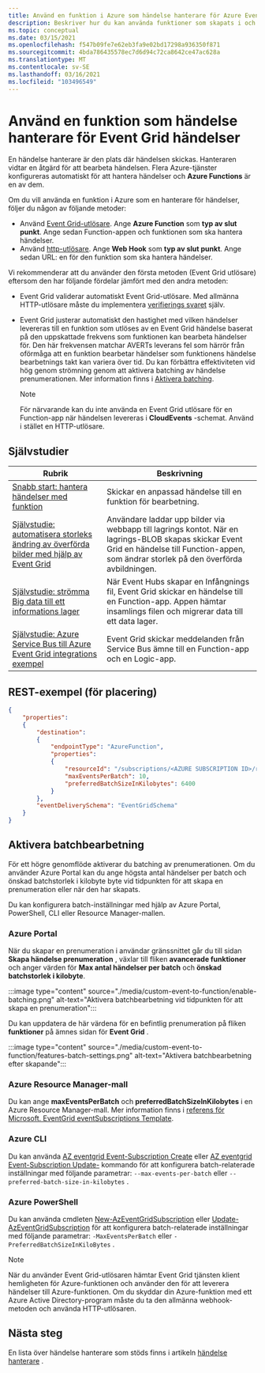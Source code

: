 ```yaml
---
title: Använd en funktion i Azure som händelse hanterare för Azure Event Grid händelser
description: Beskriver hur du kan använda funktioner som skapats i och finns i Azure Functions som händelse hanterare för Event Grid händelser.
ms.topic: conceptual
ms.date: 03/15/2021
ms.openlocfilehash: f547b09fe7e62eb3fa9e02bd17298a936350f871
ms.sourcegitcommit: 4bda786435578ec7d6d94c72ca8642ce47ac628a
ms.translationtype: MT
ms.contentlocale: sv-SE
ms.lasthandoff: 03/16/2021
ms.locfileid: "103496549"
---
```

# <a name="use-a-function-as-an-event-handler-for-event-grid-events"></a>Använd en funktion som händelse hanterare för Event Grid händelser

En händelse hanterare är den plats där händelsen skickas. Hanteraren vidtar en åtgärd för att bearbeta händelsen. Flera Azure-tjänster konfigureras automatiskt för att hantera händelser och **Azure Functions** är en av dem. 


Om du vill använda en funktion i Azure som en hanterare för händelser, följer du någon av följande metoder: 

-   Använd [Event Grid-utlösare](../azure-functions/functions-bindings-event-grid-trigger.md).  Ange **Azure Function** som **typ av slut punkt**. Ange sedan Function-appen och funktionen som ska hantera händelser. 
-   Använd [http-utlösare](../azure-functions/functions-bindings-http-webhook.md).  Ange **Web Hook** som **typ av slut punkt**. Ange sedan URL: en för den funktion som ska hantera händelser. 

Vi rekommenderar att du använder den första metoden (Event Grid utlösare) eftersom den har följande fördelar jämfört med den andra metoden:
-   Event Grid validerar automatiskt Event Grid-utlösare. Med allmänna HTTP-utlösare måste du implementera [verifierings svaret](webhook-event-delivery.md) själv.
-   Event Grid justerar automatiskt den hastighet med vilken händelser levereras till en funktion som utlöses av en Event Grid händelse baserat på den uppskattade frekvens som funktionen kan bearbeta händelser för. Den här frekvensen matchar AVERTs leverans fel som härrör från oförmåga att en funktion bearbetar händelser som funktionens händelse bearbetnings takt kan variera över tid. Du kan förbättra effektiviteten vid hög genom strömning genom att aktivera batching av händelse prenumerationen. Mer information finns i [Aktivera batching](#enable-batching).

    > [!NOTE]
    > För närvarande kan du inte använda en Event Grid utlösare för en Function-app när händelsen levereras i **CloudEvents** -schemat. Använd i stället en HTTP-utlösare.

## <a name="tutorials"></a>Självstudier

|Rubrik  |Beskrivning  |
|---------|---------|
| [Snabb start: hantera händelser med funktion](custom-event-to-function.md) | Skickar en anpassad händelse till en funktion för bearbetning. |
| [Självstudie: automatisera storleks ändring av överförda bilder med hjälp av Event Grid](resize-images-on-storage-blob-upload-event.md) | Användare laddar upp bilder via webbapp till lagrings kontot. När en lagrings-BLOB skapas skickar Event Grid en händelse till Function-appen, som ändrar storlek på den överförda avbildningen. |
| [Självstudie: strömma Big data till ett informations lager](event-grid-event-hubs-integration.md) | När Event Hubs skapar en Infångnings fil, Event Grid skickar en händelse till en Function-app. Appen hämtar insamlings filen och migrerar data till ett data lager. |
| [Självstudie: Azure Service Bus till Azure Event Grid integrations exempel](../service-bus-messaging/service-bus-to-event-grid-integration-example.md?toc=%2fazure%2fevent-grid%2ftoc.json) | Event Grid skickar meddelanden från Service Bus ämne till en Function-app och en Logic-app. |

## <a name="rest-example-for-put"></a>REST-exempel (för placering)

```json
{
    "properties": 
    {
        "destination": 
        {
            "endpointType": "AzureFunction",
            "properties": 
            {
                "resourceId": "/subscriptions/<AZURE SUBSCRIPTION ID>/resourceGroups/<RESOURCE GROUP NAME>/providers/Microsoft.Web/sites/<FUNCTION APP NAME>/functions/<FUNCTION NAME>",
                "maxEventsPerBatch": 10,
                "preferredBatchSizeInKilobytes": 6400
            }
        },
        "eventDeliverySchema": "EventGridSchema"
    }
}
```

## <a name="enable-batching"></a>Aktivera batchbearbetning
För ett högre genomflöde aktiverar du batching av prenumerationen. Om du använder Azure Portal kan du ange högsta antal händelser per batch och önskad batchstorlek i kilobyte byte vid tidpunkten för att skapa en prenumeration eller när den har skapats. 

Du kan konfigurera batch-inställningar med hjälp av Azure Portal, PowerShell, CLI eller Resource Manager-mallen. 

### <a name="azure-portal"></a>Azure Portal
När du skapar en prenumeration i användar gränssnittet går du till sidan **Skapa händelse prenumeration** , växlar till fliken **avancerade funktioner** och anger värden för **Max antal händelser per batch** och **önskad batchstorlek i kilobyte**. 
    
:::image type="content" source="./media/custom-event-to-function/enable-batching.png" alt-text="Aktivera batchbearbetning vid tidpunkten för att skapa en prenumeration":::

Du kan uppdatera de här värdena för en befintlig prenumeration på fliken **funktioner** på ämnes sidan för **Event Grid** . 

:::image type="content" source="./media/custom-event-to-function/features-batch-settings.png" alt-text="Aktivera batchbearbetning efter skapande":::

### <a name="azure-resource-manager-template"></a>Azure Resource Manager-mall
Du kan ange **maxEventsPerBatch** och **preferredBatchSizeInKilobytes** i en Azure Resource Manager-mall. Mer information finns i [referens för Microsoft. EventGrid eventSubscriptions Template](/azure/templates/microsoft.eventgrid/eventsubscriptions).

### <a name="azure-cli"></a>Azure CLI
Du kan använda [AZ eventgrid Event-Subscription Create](/cli/azure/eventgrid/event-subscription#az_eventgrid_event_subscription_create&preserve-view=true) eller [AZ eventgrid Event-Subscription Update-](/cli/azure/eventgrid/event-subscription#az_eventgrid_event_subscription_update&preserve-view=true) kommando för att konfigurera batch-relaterade inställningar med följande parametrar: `--max-events-per-batch` eller `--preferred-batch-size-in-kilobytes` .

### <a name="azure-powershell"></a>Azure PowerShell
Du kan använda cmdleten [New-AzEventGridSubscription](/powershell/module/az.eventgrid/new-azeventgridsubscription) eller [Update-AzEventGridSubscription](/powershell/module/az.eventgrid/update-azeventgridsubscription) för att konfigurera batch-relaterade inställningar med följande parametrar: `-MaxEventsPerBatch` eller `-PreferredBatchSizeInKiloBytes` .

> [!NOTE]
> När du använder Event Grid-utlösaren hämtar Event Grid tjänsten klient hemligheten för Azure-funktionen och använder den för att leverera händelser till Azure-funktionen. Om du skyddar din Azure-funktion med ett Azure Active Directory-program måste du ta den allmänna webhook-metoden och använda HTTP-utlösaren.

## <a name="next-steps"></a>Nästa steg
En lista över händelse hanterare som stöds finns i artikeln [händelse hanterare](event-handlers.md) .
